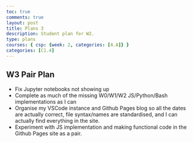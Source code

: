 ```yaml
---
toc: true
comments: true
layout: post
title: Plans 3
description: Student plan for W2.
type: plans
courses: { csp: {week: 2, categories: [4.A]} }
categories: [C1.4]
---
```

## W3 Pair Plan
- Fix Jupyter notebooks not showing up
- Complete as much of the missing W0/W1/W2 JS/Python/Bash implementations as I can
- Organise my VSCode instance and Github Pages blog so all the dates are actually correct, file syntax/names are standardised, and I can actually find everything in the site.
- Experiment with JS implementation and making functional code in the Github Pages site as a pair.